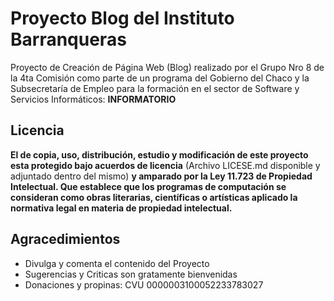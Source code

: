 # Proyecto Blog del Instituto Barranqueras 
Proyecto de Creación de Página Web (Blog) realizado por el Grupo Nro 8 de la 4ta Comisión como parte de un programa del Gobierno del Chaco y la Subsecretaría de Empleo para la formación en el sector de Software y Servicios Informáticos: **INFORMATORIO**

## Licencia
**El de copia, uso, distribución, estudio y modificación de este proyecto esta protegido bajo acuerdos de licencia** (Archivo LICESE.md disponible y adjuntado dentro del mismo) **y amparado por la Ley 11.723 de Propiedad Intelectual. Que establece que los programas de computación se consideran como obras literarias, científicas o artísticas aplicado la normativa legal en materia de propiedad intelectual.**  

## Agracedimientos
* Divulga y comenta el contenido del Proyecto
* Sugerencias y Criticas son gratamente bienvenidas
* Donaciones y propinas: CVU 0000003100052233783027